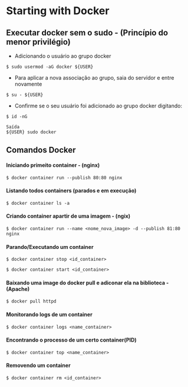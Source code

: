 # Starting with Docker

## Executar docker sem o sudo - (Princípio do menor privilégio)
- Adicionando o usuário ao grupo docker
```
$ sudo usermod -aG docker ${USER}
```
- Para aplicar a nova associação ao grupo, saia do servidor e entre novamente
```
$ su - ${USER}
```
- Confirme se o seu usuário foi adicionado ao grupo docker digitando:
```
$ id -nG
```
```
Saída
${USER} sudo docker
```

## Comandos Docker
#### Iniciando primeito container - (nginx)
```
$ docker container run --publish 80:80 nginx
```
#### Listando todos containers (parados e em execução)
```
$ docker container ls -a
```
#### Criando container apartir de uma imagem - (ngix)
```
$ docker container run --name <nome_nova_image> -d --publish 81:80 nginx
```
#### Parando/Executando um container
```
$ docker container stop <id_container>
```
```
$ docker container start <id_container>
```
#### Baixando uma image do docker pull e adiconar ela na biblioteca - (Apache)
```
$ docker pull httpd
```
#### Monitorando logs de um container 
```
$ docker container logs <name_container>
```
#### Encontrando o processo de um certo container(PID)
```
$ docker container top <name_container>
```
#### Removendo um container
```
$ docker container rm <id_container>
```
